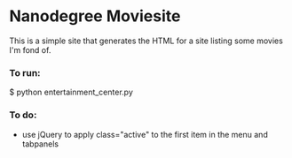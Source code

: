 # Nanodegree Moviesite

This is a simple site that generates the HTML for a site listing some movies I'm fond of.

### To run:

$ python entertainment_center.py

### To do:

- use jQuery to apply class="active" to the first item in the menu and tabpanels
